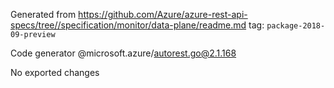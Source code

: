 Generated from https://github.com/Azure/azure-rest-api-specs/tree//specification/monitor/data-plane/readme.md tag: `package-2018-09-preview`

Code generator @microsoft.azure/autorest.go@2.1.168

No exported changes